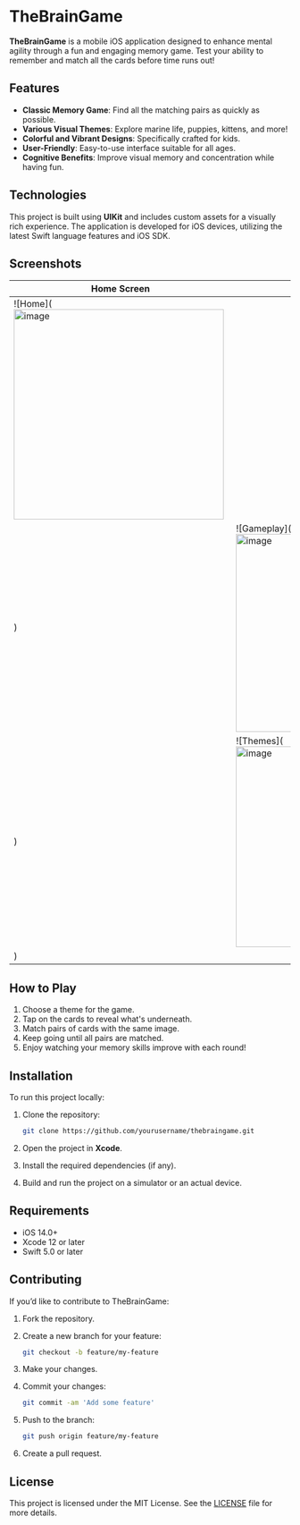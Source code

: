 # TheBrainGame

**TheBrainGame** is a mobile iOS application designed to enhance mental agility through a fun and engaging memory game. Test your ability to remember and match all the cards before time runs out!

## Features

- **Classic Memory Game**: Find all the matching pairs as quickly as possible.
- **Various Visual Themes**: Explore marine life, puppies, kittens, and more!
- **Colorful and Vibrant Designs**: Specifically crafted for kids.
- **User-Friendly**: Easy-to-use interface suitable for all ages.
- **Cognitive Benefits**: Improve visual memory and concentration while having fun.

## Technologies

This project is built using **UIKit** and includes custom assets for a visually rich experience. The application is developed for iOS devices, utilizing the latest Swift language features and iOS SDK.

## Screenshots

| Home Screen | Gameplay | Themes |
|-------------|----------|--------|
| ![Home](<img width="376" alt="image" src="https://github.com/user-attachments/assets/32cef5a7-9ef8-4945-988d-bc5d898aead4">
) | ![Gameplay](<img width="354" alt="image" src="https://github.com/user-attachments/assets/0a63a262-0f59-46d6-9612-9907b52054e7">
) | ![Themes](<img width="359" alt="image" src="https://github.com/user-attachments/assets/7d06d36c-e9cc-4ae3-b199-2cea20de4979">
) |

## How to Play

1. Choose a theme for the game.
2. Tap on the cards to reveal what's underneath.
3. Match pairs of cards with the same image.
4. Keep going until all pairs are matched.
5. Enjoy watching your memory skills improve with each round!

## Installation

To run this project locally:

1. Clone the repository:

    ```bash
    git clone https://github.com/yourusername/thebraingame.git
    ```

2. Open the project in **Xcode**.
3. Install the required dependencies (if any).
4. Build and run the project on a simulator or an actual device.

## Requirements

- iOS 14.0+
- Xcode 12 or later
- Swift 5.0 or later

## Contributing

If you’d like to contribute to TheBrainGame:

1. Fork the repository.
2. Create a new branch for your feature:

    ```bash
    git checkout -b feature/my-feature
    ```

3. Make your changes.
4. Commit your changes:

    ```bash
    git commit -am 'Add some feature'
    ```

5. Push to the branch:

    ```bash
    git push origin feature/my-feature
    ```

6. Create a pull request.

## License

This project is licensed under the MIT License. See the [LICENSE](LICENSE) file for more details.
